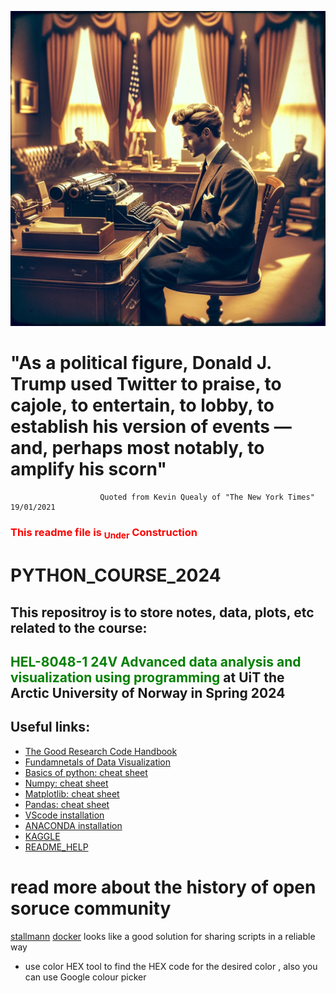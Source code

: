 ![Banner Image](https://github.com/Htbibalan/PYTHON_COURSE_2024/blob/main/source/trump_old.webp)
# "As a political figure, Donald J. Trump used Twitter to praise, to cajole, to entertain, to lobby, to establish his version of events — and, perhaps most notably, to amplify his scorn"
                        Quoted from Kevin Quealy of "The New York Times" 19/01/2021


 ### <font color = "red"> This readme file is <sub>Under</sub> Construction</font>



# PYTHON_COURSE_2024
 
## This repositroy is to store notes, data, plots, etc related to the course:
## <font color ="green">HEL-8048-1 24V Advanced data analysis and visualization using programming</font > at UiT the Arctic University of Norway in Spring 2024



## Useful links:
* [The Good Research Code Handbook ](https://goodresearch.dev/)
* [Fundamnetals of Data Visualization ](https://clauswilke.com/dataviz/)
* [Basics of python: cheat sheet](https://www.google.com/url?sa=t&rct=j&q=&esrc=s&source=web&cd=&cad=rja&uact=8&ved=2ahUKEwimhpvL57mEAxWwJhAIHSVyC1gQFnoECA4QAQ&url=https%3A%2F%2Fgithub.com%2Fehmatthes%2Fpcc%2Freleases%2Fdownload%2Fv1.0.0%2Fbeginners_python_cheat_sheet_pcc_all.pdf&usg=AOvVaw3SuqxpiGtfMRN69R8fASwR&opi=89978449)
* [Numpy: cheat sheet](https://www.datacamp.com/cheat-sheet/numpy-cheat-sheet-data-analysis-in-python)
* [Matplotlib: cheat sheet](https://matplotlib.org/cheatsheets/)
* [Pandas: cheat sheet](https://pandas.pydata.org/Pandas_Cheat_Sheet.pdf)
* [VScode installation](https://code.visualstudio.com/download)
* [ANACONDA installation](https://docs.anaconda.com/free/anaconda/install/index.html)
* [KAGGLE](https://www.kaggle.com/)
* [README_HELP](https://readme.so/editor)

# read more about the history of open soruce community
[stallmann](https://en.wikipedia.org/wiki/Free_as_in_Freedom)
[docker](https://www.docker.com/) looks like a good solution for sharing scripts in a reliable way


* use color HEX tool to find the HEX code for the desired color , also you can use Google colour picker

